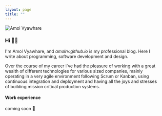 ```yaml
---
layout: page
title: ""
---
```


<div class="about-me center">
<image
    src="https://avatars.githubusercontent.com/u/14291758?v=4"
    alt ="Amol Vyawhare" class="fab-me" />
<div class ="social-links">
<a href="https://www.linkedin.com/in/amol"><i class="fab fa-linkedin" title="Amol's Linked in Profile"></i></a>
<a href="https://twitter.com/amol_vyawhare"><i class="fab fa-twitter" title="Amol's Twitter Profile"></i></a>
<a href="https://dev.to/amol"><i class="fab fa-dev" title="Amol's DEV Profile"></i></a>
<a href="https://www.facebook.com/amolrv"><i class="fab fa-facebook" title="Amol's Facebook Profile"></i></a>
<a href="https://www.medium.com/@amolrv"><i class="fab fa-medium" title="Amol's Facebook Profile"></i></a>
</div>
</div>

### Hi 👋🏽

I'm Amol Vyawhare, and _amolrv.github.io_ is my professional blog.
Here I write about programming, software development and design.

Over the course of my career I've had the pleasure of working with a great wealth of different technologies for various sized companies, mainly operating in a very agile environment following Scrum or Kanban, using continuous integration and deployment and having all the joys and stresses of building mission critical production systems.

#### Work experience

coming soon 🚀


